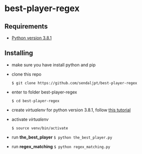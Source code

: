 # best-player-regex

## Requirements

- [Python version 3.8.1](https://www.python.org/downloads/release/python-381/)

## Installing

- make sure you have install python and pip
- clone this repo
	```
    $ git clone https://github.com/sendaljpt/best-player-regex
    ```
- enter to folder best-player-regex
	```
	$ cd best-player-regex
    ```
- create *virtualenv* for python version 3.8.1, follow [this tutorial](https://www.linkedin.com/pulse/virtual-environment-python-fajrin-imam-arif/)
- activate *virtualenv*
	```
	$ source venv/bin/activate
    ```
 
- run **the_best_player**
	`$ python the_best_player.py `
	
- run **regex_matching**
	`$ python regex_matching.py `
